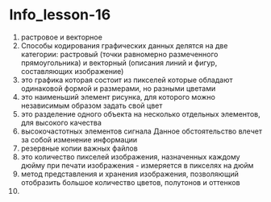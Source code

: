 # Info_lesson-16 
1. растровое и векторное 
2. Способы кодирования графических данных делятся на две категории: растровый (точки равномерно размеченного прямоугольника) и векторный (описания линий и фигур, составляющих изображение)
3. это графика которая состоит из пикселей которые обладают одинаковой формой и размерами, но разными цветами
4. это наименьший элемент рисунка, для которого можно независимым образом задать свой цвет
5. это разделение одного объекта на несколько отдельных элементов, для высокого качества
6. высокочастотных элементов сигнала Данное обстоятельство влечет за собой изменение информации
7. резервные копии важных файлов
8. это количество пикселей изображения, назначенных каждому дюйму при печати изображения - измеряется в пикселях на дюйм
9. метод представления и хранения изображения, позволяющий отобразить большое количество цветов, полутонов и оттенков
10. 

